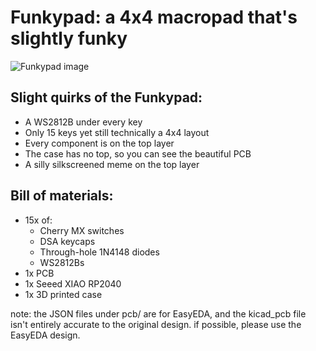 # Funkypad: a 4x4 macropad that's slightly funky

![Funkypad image](https://i.imgur.com/icDItzJ.png)

## Slight quirks of the Funkypad:
- A WS2812B under every key
- Only 15 keys yet still technically a 4x4 layout
- Every component is on the top layer
- The case has no top, so you can see the beautiful PCB
- A silly silkscreened meme on the top layer

## Bill of materials:
- 15x of:
    - Cherry MX switches
    - DSA keycaps
    - Through-hole 1N4148 diodes
    - WS2812Bs
- 1x PCB
- 1x Seeed XIAO RP2040
- 1x 3D printed case


note: the JSON files under pcb/ are for EasyEDA, and the kicad_pcb file isn't entirely accurate to the original design. if possible, please use the EasyEDA design.
